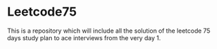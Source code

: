 # Leetcode75
This is a repository which will include all the solution of the leetcode 75 days study plan to ace interviews from the very day 1.
